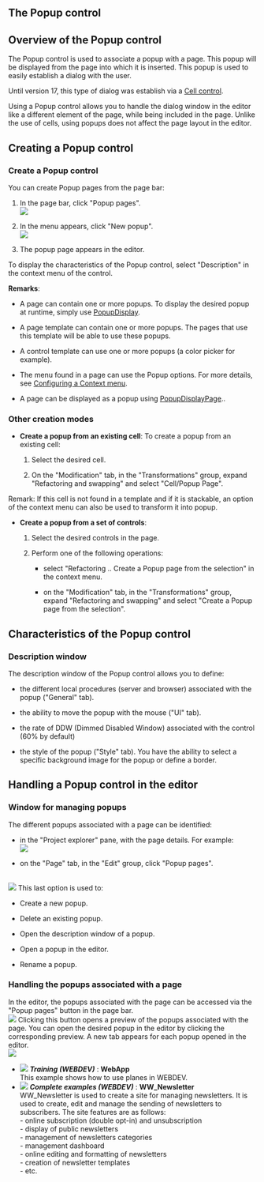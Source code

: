 


## The Popup control
			



<a name="NOTE1"></a>
<a name="NOTE1_1"></a>


## Overview of the Popup control
<a name="overview_the_popup_control_ELTTEXTE000244"></a>
The Popup control is used to associate a popup with a page. This popup will be displayed from the page into which it is inserted. This popup is used to easily establish a dialog with the user. 

Until version 17, this type of dialog was establish via a [Cell control](../WDChamp/1013096.md). 

Using a Popup control allows you to handle the dialog window in the editor like a different element of the page, while being included in the page. Unlike the use of cells, using popups does not affect the page layout in the editor. 

<a name="NOTE2"></a>
<a name="NOTE2_1"></a>


## Creating a Popup control
<a name="creating_popup_control_ELTTEXTE000268"></a>


### Create a Popup control
<a name="create_popup_control_ELTPARAGRAPHE000025"></a>

You can create Popup pages from the page bar: 

1. In the page bar, click "Popup pages". <br>![](https://doc.pcsoft.fr/en-US/images/image.awp?langid=3&name=WB_Popup_creation%20-%20HC%20N%B0001.gif)


2. In the menu appears, click "New popup". <br>![](https://doc.pcsoft.fr/en-US/images/image.awp?langid=3&name=WB_Popup_creation%20-%20HC%20N%B0002.gif)


3. The popup page appears in the editor. 


To display the characteristics of the Popup control, select "Description" in the context menu of the control.

**Remarks**: 

- A page can contain one or more popups. To display the desired popup at runtime, simply use [PopupDisplay](../WDLang2/1000019788.md). 

- A page template can contain one or more popups. The pages that use this template will be able to use these popups. 

- A control template can use one or more popups (a color picker for example).

- The menu found in a page can use the Popup options. For more details, see [Configuring a Context menu](../WDChamp/1010042.md). 

- A page can be displayed as a popup using [PopupDisplayPage](../WDLang2/1410087258.md).. 





### Other creation modes
<a name="other_creation_modes_ELTPARAGRAPHE000059"></a>

- **Create a popup from an existing cell**: 
	To create a popup from an existing cell: 

	1. Select the desired cell. 

	2. On the "Modification" tab, in the "Transformations" group, expand "Refactoring and swapping" and select "Cell/Popup Page".


 Remark: If this cell is not found in a template and if it is stackable, an option of the context menu can also be used to transform it into popup. 

- **Create a popup from a set of controls**: 

	1. Select the desired controls in the page. 

	2. Perform one of the following operations: 

		- select "Refactoring .. Create a Popup page from the selection" in the context menu.

		- on the "Modification" tab, in the "Transformations" group, expand "Refactoring and swapping" and select "Create a Popup page from the selection".







<a name="NOTE3"></a>
<a name="NOTE3_1"></a>


## Characteristics of the Popup control
<a name="characteristics_the_popup_control_ELTTEXTE000298"></a>


### Description window
<a name="description_window_ELTPARAGRAPHE000144"></a>

The description window of the Popup control allows you to define: 

- the different local procedures (server and browser) associated with the popup ("General" tab). 

- the ability to move the popup with the mouse ("UI" tab). 

- the rate of DDW (Dimmed Disabled Window) associated with the control (60% by default)

- the style of the popup ("Style" tab). You have the ability to select a specific background image for the popup or define a border. 




<a name="NOTE4"></a>
<a name="NOTE4_1"></a>


## Handling a Popup control in the editor
<a name="handling_popup_control_the_editor_ELTTEXTE000322"></a>


### Window for managing popups
<a name="window_for_managing_popups_ELTPARAGRAPHE000158"></a>

The different popups associated with a page can be identified: 

- in the "Project explorer" pane, with the page details. For example: <br>![](https://doc.pcsoft.fr/en-US/images/image.awp?langid=3&name=Popup_Description.gif)


- on the "Page" tab, in the "Edit" group, click "Popup pages".

<br>![](https://doc.pcsoft.fr/en-US/images/image.awp?langid=3&name=Popup_FenDescription.gif)
This last option is used to: 

- Create a new popup.

- Delete an existing popup. 

- Open the description window of a popup.

- Open a popup in the editor.

- Rename a popup. 



<a name="NOTE4_2"></a>


### Handling the popups associated with a page
<a name="handling_the_popups_associated_with_page_ELTPARAGRAPHE000190"></a>

In the editor, the popups associated with the page can be accessed via the "Popup pages" button in the page bar. <br>![](https://doc.pcsoft.fr/en-US/images/image.awp?langid=3&name=WB_Popup_creation%20-%20HC%20N%B0001.gif)
Clicking this button opens a preview of the popups associated with the page. You can open the desired popup in the editor by clicking the corresponding preview. A new tab appears for each popup opened in the editor. <br>![](https://doc.pcsoft.fr/en-US/images/image.awp?langid=3&name=popup_barre_doc.gif)



- ![](https://doc.pcsoft.fr/en-US/images/image.awp?langid=3&name=WebApp.gif) ***Training (WEBDEV)*** : **WebApp** <br>This example shows how to use planes in WEBDEV.
- ![](https://doc.pcsoft.fr/en-US/images/image.awp?langid=3&name=WW_Newsletter.gif) ***Complete examples (WEBDEV)*** : **WW_Newsletter** <br>WW_Newsletter is used to create a site for managing newsletters. It is used to create, edit and manage the sending of newsletters to subscribers. The site features are as follows:<br>- online subscription (double opt-in) and unsubscription<br>- display of public newsletters<br>- management of newsletters categories<br>- management dashboard<br>- online editing and formatting of newsletters<br>- creation of newsletter templates<br>- etc.


